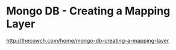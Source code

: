 <!--
id: 320660217
link: http://kevinisom.info/post/320660217/mongo-db-creating-a-mapping-layer
slug: mongo-db-creating-a-mapping-layer
date: Thu Jan 07 2010 14:31:14 GMT+1300 (NZDT)
raw: {"blog_name":"kevinisom","id":320660217,"post_url":"http://kevinisom.info/post/320660217/mongo-db-creating-a-mapping-layer","slug":"mongo-db-creating-a-mapping-layer","type":"link","date":"2010-01-07 01:31:14 GMT","timestamp":1262827874,"state":"published","format":"html","reblog_key":"ky80hrG3","tags":[],"short_url":"http://tmblr.co/Zw68YyJ7EBv","highlighted":[],"feed_item":"http://thecowch.com/home/mongo-db-creating-a-mapping-layer","from_feed_id":"650234","note_count":0,"title":"Mongo DB - Creating a Mapping Layer","url":"http://thecowch.com/home/mongo-db-creating-a-mapping-layer","description":""}
publish: 2010-01-07
tags: 
title: Mongo DB - Creating a Mapping Layer
-->


Mongo DB - Creating a Mapping Layer
===================================

<http://thecowch.com/home/mongo-db-creating-a-mapping-layer>

